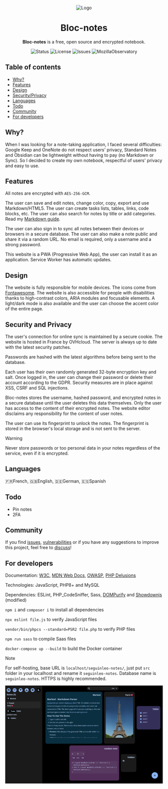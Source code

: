 <p align="center">
<img src="https://raw.githubusercontent.com/seguinleo/Bloc-notes/main/src/assets/icons/icon192.png" alt="Logo" width="72" height="72">
</p>
<h1 align="center">Bloc-notes</h1>

<p align="center">
<b>Bloc-notes</b> is a free, open source and encrypted notebook.
</p>

<p align="center">
<img alt="Status" src="https://img.shields.io/website?down_color=lightgrey&down_message=offline&up_color=8ab4f8&up_message=online&url=https://leoseguin.fr?color=8ab4f8&style=for-the-badge">
<img alt="License" src="https://img.shields.io/github/license/seguinleo/Bloc-notes?color=8ab4f8&style=for-the-badge">
<img alt="Issues" src="https://img.shields.io/github/issues/seguinleo/Bloc-notes?color=8ab4f8&style=for-the-badge">
<img alt="MozillaObservatory" src="https://img.shields.io/mozilla-observatory/grade/leoseguin.fr.svg?color=8ab4f8&style=for-the-badge">
</p>

## Table of contents
*   [Why?](#why)
*   [Features](#features)
*   [Design](#design)
*   [Security/Privacy](#security-and-privacy)
*   [Languages](#languages)
*   [Todo](#todo)
*   [Community](#community)
*   [For developers](#for-developers)

## Why?
When I was looking for a note-taking application, I faced several difficulties: Google Keep and OneNote do not respect users' privacy, Standard Notes and Obsidian can be lightweight without having to pay (no Markdown or Sync). So I decided to create my own notebook, respectful of users' privacy and easy to use.

## Features
All notes are encrypted with ``AES-256-GCM``.

The user can save and edit notes, change color, copy, export and use Markdown/HTML5. The user can create tasks lists, tables, links, code blocks, etc. The user can also search for notes by title or add categories. Read my [Markdown guide](https://github.com/seguinleo/Bloc-notes/wiki/Markdown).

The user can also sign in to sync all notes between their devices or browsers in a secure database. The user can also make a note public and share it via a random URL. No email is required, only a username and a strong password.

This website is a PWA (Progressive Web App), the user can install it as an application. Service Worker has automatic updates.

## Design
The website is fully responsible for mobile devices. The icons come from [Fontawesome](https://github.com/FortAwesome/Font-Awesome). The website is also accessible for people with disabilities thanks to high-contrast colors, ARIA modules and focusable elements. A light/dark mode is also available and the user can choose the accent color of the entire page.

## Security and Privacy
The user's connection for online sync is maintained by a secure cookie. The website is hosted in France by OVHcloud. The server is always up to date with the latest security patches.

Passwords are hashed with the latest algorithms before being sent to the database.

Each user has their own randomly generated 32-byte encryption key and salt. Once logged in, the user can change their password or delete their account according to the GDPR. Security measures are in place against XSS, CSRF and SQL injections.

Bloc-notes stores the username, hashed password, and encrypted notes in a secure database until the user deletes this data themselves. Only the user has access to the content of their encrypted notes. The website editor disclaims any responsibility for the content of user notes.

The user can use its fingerprint to unlock the notes. The fingerprint is stored in the browser's local storage and is not sent to the server.

> [!WARNING]
> Never store passwords or too personal data in your notes regardless of the service, even if it is encrypted.

## Languages
🇫🇷French, 🇬🇧English, 🇩🇪German, 🇪🇸Spanish

## Todo
*   Pin notes
*   2FA

## Community
If you find [issues](https://github.com/seguinleo/Bloc-notes/issues), [vulnerabilities](https://github.com/seguinleo/Bloc-notes/security) or if you have any suggestions to improve this project, feel free to [discuss](https://github.com/seguinleo/Bloc-notes/discussions)!

## For developers
Documentation: [W3C](https://www.w3.org/), [MDN Web Docs](https://developer.mozilla.org/en-US/), [OWASP](https://cheatsheetseries.owasp.org/), [PHP Delusions](https://phpdelusions.net/)

Technologies: JavaScript, PHP8+ and MySQL

Dependencies: ESLint, PHP_CodeSniffer, Sass, [DOMPurify](https://github.com/cure53/DOMPurify) and [Showdownjs](https://github.com/showdownjs/showdown) (modified)

``npm i`` and ``composer i`` to install all dependencies

``npx eslint file.js`` to verify JavaScript files

``vendor/bin/phpcs --standard=PSR2 file.php`` to verify PHP files

``npm run sass`` to compile Saas files

``docker-compose up --build`` to build the Docker container

> [!NOTE]
> For self-hosting, base URL is ``localhost/seguinleo-notes/``, just put ``src`` folder in your localhost and rename it ``seguinleo-notes``. Database name is ``seguinleo-notes``. HTTPS is highly recommended.

![Desktop preview](https://github.com/seguinleo/Bloc-notes/blob/main/src/assets/img/desktop.png)

